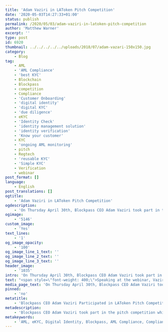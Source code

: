 ```yaml
---
title: 'Adam Vaziri in LAToken Pitch Competition'
date: '2020-05-03T14:27:33+01:00'
status: publish
permalink: /2020/05/03/adam-vaziri-in-latoken-pitch-competition
author: 'Matthew Warner'
excerpt: ''
type: post
id: 6920
thumbnail: ../../../../../uploads/2018/07/adam-vazari-150x150.jpg
category:
    - Blog
tag:
    - AML
    - 'AML Compliance'
    - 'best KYC'
    - Blockchain
    - Blockpass
    - competition
    - Compliance
    - 'Customer Onboarding'
    - 'digital identity'
    - 'digital KYC'
    - 'due diligence'
    - eKYC
    - 'Identity Check'
    - 'identity management solution'
    - 'identity verification'
    - 'Know your customer'
    - KYC
    - 'ongoing AML monitoring'
    - pitch
    - Regtech
    - 'reusable KYC'
    - 'Simple KYC'
    - Verification
    - webinar
post_format: []
language:
    - English
post_translations: []
ogtitle:
    - 'Adam Vaziri in LAToken Pitch Competition'
ogdescription:
    - 'On Thursday April 30th, Blockpass CEO Adam Vaziri took part in the pitch competition which was held as part of LATOKEN’s Blockchain Economic Forum event series, taking place remotely whilst the Coronavirus COVID-19 pandemic is continuing to impact the normal running of our lives. '
ogimage:
    - '5146'
custom_image:
    - 'Yes'
text_lines:
    - '1'
og_image_opacity:
    - '100'
og_image_line_1_text: ''
og_image_line_2_text: ''
og_image_line_3_text: ''
header_image:
    - '1035'
intro: 'On Thursday April 30th, Blockpass CEO Adam Vaziri took part in the pitch competition which was held as part of LATOKEN’s Blockchain Economic Forum event series, taking place remotely whilst the Coronavirus COVID-19 pandemic is continuing to impact the normal running of our lives. '
text: "<span style=\"font-weight: 400;\">Speaking at the webinar, Vaziri explained Blockpass’ goal of making verification easier but no less secure or comprehensive, providing a simpler compliance option for any business, from financial to housing to everything in between. Vaziri explained that the repetitive nature of <a href=\"http://www.blockpass.org/kyc\">KYC</a> and other regulation was the impetus for Blockpass’ inception - solving the issue of inefficiency and making the process less painful whilst simultaneously giving people control over their own identity.\_</span>\r\n\r\n<span style=\"font-weight: 400;\">One thing that set Blockpass apart from others, Vaziri described, was the fact that it has been up-and-running for over two years now, with businesses all over the world already using it for onboarding and verification means. Data and experience pointed to a world where businesses and markets are becoming more remote and increasingly conducting business online, with a resultant increase in compliance measures necessary. With new developments and regulations coming through to deal with cutting-edge developments; Vaziri noted that with Blockpass, providing <a href=\"https://www.blockpass.org/2019/10/21/understanding-aml-compliance/\">compliance</a> is easy, with setting up an account able to be done in as little as a minute with a button or link generated for customers to use to onboard.\_</span>\r\n\r\n<span style=\"font-weight: 400;\">Not only was Blockpass quick and easy to set up, Vaziri explained, but it was also flexible, able to cater for different data requirements and allowing users to verify remotely, onboarding in seconds whilst the company can be sure they are who they claim to be even if they aren’t present, providing different payment options including pay-as-you-go. He went on to describe how additional checks such as <a href=\"https://www.blockpass.org/2019/10/21/ongoing-aml-provision-comes-to-blockpass/\">AML</a> screening and sanctions list checking coil all be done in the background and the approved data verified to the merchants with automatic onboarding or able to be customised so the merchant can review it first, and how ‘liviliness checks’ could be added for security. What’s more, this could be carried out entirely by web- and phone-based applications, or by going through a web form process should they prefer - with Vaziri likening Blockpass to a ‘PayPal of verification’.\_</span>\r\n\r\n<span style=\"font-weight: 400;\">Vaziri discussed how it also made things simpler and more convenient for the user, who didn’t have to redo the same forms and fill out the same data over and over - only updating or changing their information if their circumstances changed (a change in address for example) or if the merchant required an update.\_</span>\r\n\r\n<span style=\"font-weight: 400;\">Demonstrating the platform and the back-end API, Vaziri showed just how simple it was to use the <a href=\"https://www.blockpass.org/regtech/\">regtech</a> compliance solution Blockpass has created, explaining it was all possible through the use of cryptography. He went on to describe the start of the project and the <a href=\"https://identity-lab.blockpass.org/\">research lab</a>, specializing in zero knowledge proof cryptography and more, located in Edinburgh Napier University and led by Professor Bill Buchanan. Using this, he explained, it was possible to mathematically prove the data being shared had not been tampered with.</span>\r\n\r\n<span style=\"font-weight: 400;\">Even though Blockpass is being used as a <a href=\"http://www.blockpass.org/kyc\">KYC solution</a> by many, Vaziri emphasised that it is an identity solution most of all, with KYC as only one aspect. Another example for its use he described, was utilising the ability of the app to generate your own certificates, leading to situations where, for example, hospitals could generate <a href=\"https://www.blockpass.org/2020/04/17/kyc-digital-certificate-service-for-covid-19-testing/\">COVID-19 certificates</a> to prove that someone had been infected before it but now was clear, or any other proof that can be evidenced such company documents or other verifiable certifications.\_</span>\r\n\r\n<span style=\"font-weight: 400;\">With this flexible and secure identity verification app, and a growing user base of merchants, customers and interested parties, Vaziri finished by describing Blockpass’ desire to continue to grow and partner with more companies to bring the benefits of Blockpass to all those who need it.\_</span>"
media_page_text: 'On Thursday April 30th, Blockpass CEO Adam Vaziri took part in the pitch competition which was held as part of LATOKEN’s Blockchain Economic Forum event series, taking place remotely whilst the Coronavirus COVID-19 pandemic is continuing to impact the normal running of our lives. '
pinned:
    - 'no'
metatitle:
    - 'Blockpass CEO Adam Vaziri Participated in LAToken Pitch Competition'
metadescription:
    - 'Blockpass CEO Adam Vaziri took part in the pitch competition which was held as part of LATOKEN’s Blockchain Economic Forum event series, taking place remotely whilst the Coronavirus COVID-19 pandemic is continuing to impact the normal running of our lives. '
metakeywords:
    - 'AML, eKYC, Digital Identity, Blockpass, AML Compliance, Compliance, Customer Onboarding, Digital identity, identity management solution, Identity Verification, KYC, regtech, verification, digital KYC, pitch, competition, webinar, blockchain, identity check, best kyc, simple kyc, reusable kyc, know your customer, compliance, due diligence, AML, ongoing AML monitoring'
---
```

<!DOCTYPE html PUBLIC "-//W3C//DTD HTML 4.0 Transitional//EN" "http://www.w3.org/TR/REC-html40/loose.dtd">
<?xml encoding="UTF-8">
